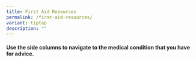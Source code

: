 ```yaml
---
title: First Aid Resources
permalink: /first-aid-resources/
variant: tiptap
description: ""
---
```

<h4>Use the side columns to navigate to the medical condition that you have for advice.</h4>
<p></p>